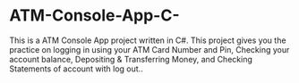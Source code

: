 # ATM-Console-App-C-
This is a ATM Console App project written in C#. This project gives you the practice on logging in using your ATM Card Number and Pin, Checking your account balance, Depositing &amp; Transferring Money, and Checking Statements of account with log out..
